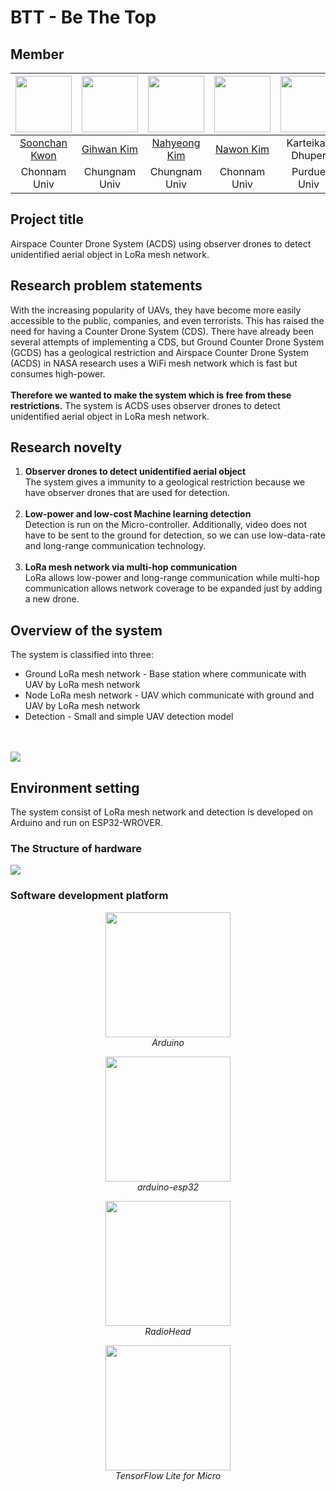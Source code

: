 # BTT - Be The Top
## Member

<div style="text-align: center;">

| <img src="https://github.com/Kwon770/Low-Power-Long-Range-UAV-Detection/blob/main/image/soonchan.JPG?raw=true" width="90" height="90" /> | <img src="https://github.com/Kwon770/Low-Power-Long-Range-UAV-Detection/blob/main/image/gihwan.jpeg?raw=true" width="90" height="90" /> | <img src="https://github.com/Kwon770/Low-Power-Long-Range-UAV-Detection/blob/main/image/nahyeong.jpeg?raw=true" width="90" height="90" /> | <img src="https://github.com/Kwon770/Low-Power-Long-Range-UAV-Detection/blob/main/image/nawon.jpeg?raw=true" width="90" height="90" /> | <img src="https://github.com/Kwon770/Low-Power-Long-Range-UAV-Detection/blob/main/image/karty.jpeg?raw=true" width="90" height="90" /> | <img src="https://github.com/Kwon770/Low-Power-Long-Range-UAV-Detection/blob/main/image/prakshi.png?raw=true" width="90" height="90" /> |
|:--------------------------------------------------------------------------------------------------------------------------------------:|:-------------------------------------------------------------------------------------------------------------------------------------:|:---------------------------------------------------------------------------------------------------------------------------------------:|:------------------------------------------------------------------------------------------------------------------------------------:|:------------------------------------------------------------------------------------------------------------------------------------:|:-------------------------------------------------------------------------------------------------------------------------------------:|
|                                              [Soonchan Kwon](https://github.com/Kwon770)                                               |                                              [Gihwan Kim](https://github.com/gihwan-kim)                                              |                                              [Nahyeong Kim](https://github.com/gihwan-kim)                                              |                                      [Nawon Kim](https://github.com/nawon219?tab=repositories)                                       |                                                           Karteikay Dhuper                                                           |                                                            Prakshi Chander                                                            |
|                                                              Chonnam Univ                                                              |                                                             Chungnam Univ                                                             |                                                              Chungnam Univ                                                              |                                                             Chonnam Univ                                                             |                                                             Purdue Univ                                                              |                                                              Purdue Univ                                                              |

</div>

## Project title
Airspace Counter Drone System (ACDS) using observer drones to detect unidentified aerial object in LoRa mesh network.


## Research problem statements
With the increasing popularity of UAVs, they have become more easily accessible to
the public, companies, and even terrorists. This has raised the need for having
a Counter Drone System (CDS). There have already been several attempts of implementing a CDS,
but Ground Counter Drone System (GCDS) has a geological restriction and
Airspace Counter Drone System (ACDS) in NASA research uses a WiFi mesh network which is
fast but consumes high-power.
<br/>
<br/>
**Therefore we wanted to make the system which is free from these restrictions.**
The system is ACDS uses observer drones to detect unidentified aerial object in LoRa mesh network.

## Research novelty
1. **Observer drones to detect unidentified aerial object**<br/>
   The system gives a immunity to a geological restriction because we have observer drones that are used for detection.
   <br/>
   <br/>
2. **Low-power and low-cost Machine learning detection**<br/>
   Detection is run on the Micro-controller. Additionally, video does not have to be sent
   to the ground for detection, so we can use low-data-rate and long-range communication
   technology.
   <br/>
   <br/>
3. **LoRa mesh network via multi-hop communication**<br/>
   LoRa allows low-power and long-range communication while multi-hop communication allows
   network coverage to be expanded just by adding a new drone.


## Overview of the system
The system is classified into three:
- Ground LoRa mesh network - Base station where communicate with UAV by LoRa mesh network
- Node LoRa mesh network - UAV which communicate with ground and UAV by LoRa mesh network 
- Detection - Small and simple UAV detection model
<br/>
<br/>
<img src="https://github.com/Kwon770/Low-Power-Long-Range-UAV-Detection/blob/main/image/system-overview.jpg?raw=true">

## Environment setting

The system consist of LoRa mesh network and detection is developed on Arduino and run on ESP32-WROVER.

### The Structure of hardware
<img src="https://github.com/Kwon770/Low-Power-Long-Range-UAV-Detection/blob/main/image/hardware-diagram.jpg?raw=true">

### Software development platform


<div align="center">
  <figure>
    <img src="https://github.com/Kwon770/Low-Power-Long-Range-UAV-Detection/blob/main/image/arduino-logo-1.png?raw=true" width="200">
    <figcaption style="text-align:center"><em>Arduino</em></figcaption>
  </figure>
  <figure>
    <img src="https://github.com/Kwon770/Low-Power-Long-Range-UAV-Detection/blob/main/image/arduino-esp32.png?raw=true" width="200">
    <figcaption style="text-align:center"><em>arduino-esp32</em></figcaption>
  </figure>
<figure>
    <img src="https://github.com/Kwon770/Low-Power-Long-Range-UAV-Detection/blob/main/image/radiohead.png?raw=true" width="200">
    <figcaption style="text-align:center"><em>RadioHead</em></figcaption>
  </figure>
<figure>
    <img src="https://github.com/Kwon770/Low-Power-Long-Range-UAV-Detection/blob/main/image/tflm.png?raw=true" width="200">
    <figcaption style="text-align:center"><em>TensorFlow Lite for Micro</em></figcaption>
  </figure>
</div>